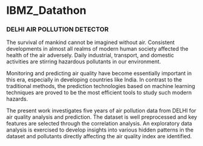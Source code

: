 # IBMZ_Datathon
### DELHI AIR POLLUTION DETECTOR

The survival of mankind cannot be imagined without air. Consistent developments in almost all realms of modern human society affected the health of the air adversely. Daily industrial, transport, and domestic activities are stirring hazardous pollutants in our environment. 

Monitoring and predicting air quality have become essentially important in this era, especially in developing countries like India. In contrast to the traditional methods, the prediction technologies based on machine learning techniques are proved to be the most efficient tools to study such modern hazards.

The present work investigates five years of air pollution data from DELHI for air quality analysis and prediction. The dataset is well preprocessed and key features are selected through the correlation analysis. An exploratory data analysis is exercised to develop insights into various hidden patterns in the dataset and pollutants directly affecting the air quality index are identified.	


